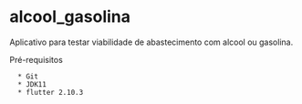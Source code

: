 # alcool_gasolina
 Aplicativo para testar viabilidade de abastecimento com alcool ou gasolina.

Pré-requisitos
```
  * Git
  * JDK11
  * flutter 2.10.3
```
